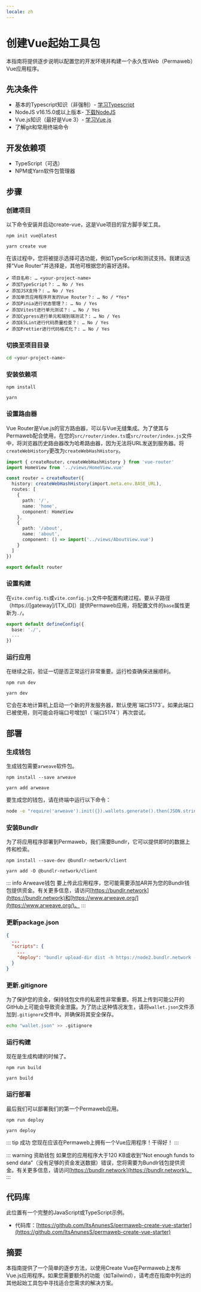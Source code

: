 ```yaml
---
locale: zh
---
```

# 创建Vue起始工具包

本指南将提供逐步说明以配置您的开发环境并构建一个永久性Web（Permaweb）Vue应用程序。

## 先决条件

- 基本的Typescript知识（非强制）- [学习Typescript](https://www.typescriptlang.org/docs/)
- NodeJS v16.15.0或以上版本- [下载NodeJS](https://nodejs.org/en/download/)
- Vue.js知识（最好是Vue 3）- [学习Vue.js](https://vuejs.org/)
- 了解git和常用终端命令

## 开发依赖项

- TypeScript（可选）
- NPM或Yarn软件包管理器

## 步骤

### 创建项目

以下命令安装并启动create-vue，这是Vue项目的官方脚手架工具。

<CodeGroup>
  <CodeGroupItem title="NPM">


  ```console:no-line-numbers
  npm init vue@latest
  ```

  </CodeGroupItem>
  <CodeGroupItem title="YARN">

  ```console:no-line-numbers
  yarn create vue
  ```

  </CodeGroupItem>
</CodeGroup>

在该过程中，您将被提示选择可选功能，例如TypeScript和测试支持。我建议选择“Vue Router”并选择是，其他可根据您的喜好选择。

```console:no-line-numbers
✔ 项目名称: … <your-project-name>
✔ 添加TypeScript？: … No / Yes
✔ 添加JSX支持？: … No / Yes
✔ 添加单页应用程序开发的Vue Router？: … No / *Yes*
✔ 添加Pinia进行状态管理？: … No / Yes
✔ 添加Vitest进行单元测试？: … No / Yes
✔ 添加Cypress进行单元和端到端测试？: … No / Yes
✔ 添加ESLint进行代码质量检查？: … No / Yes
✔ 添加Prettier进行代码格式化？: … No / Yes
```

### 切换至项目目录

```sh
cd <your-project-name>
```

### 安装依赖项

<CodeGroup>
  <CodeGroupItem title="NPM">

  ```console:no-line-numbers
  npm install
  ```

  </CodeGroupItem>
  <CodeGroupItem title="YARN">

  ```console:no-line-numbers
  yarn
  ```

  </CodeGroupItem>
</CodeGroup>

### 设置路由器

Vue Router是Vue.js的官方路由器，可以与Vue无缝集成。为了使其与Permaweb配合使用，在您的`src/router/index.ts`或`src/router/index.js`文件中，将浏览器历史路由器改为哈希路由器，因为无法将URL发送到服务器。将`createWebHistory`更改为`createWebHashHistory`。

```ts
import { createRouter，createWebHashHistory } from 'vue-router'
import HomeView from '../views/HomeView.vue'

const router = createRouter({
  history: createWebHashHistory(import.meta.env.BASE_URL),
  routes: [
    {
      path: '/',
      name: 'home',
      component: HomeView
    },
    {
      path: '/about',
      name: 'about',
      component: () => import('../views/AboutView.vue')
    }
  ]
})

export default router
```

### 设置构建

在`vite.config.ts`或`vite.config.js`文件中配置构建过程。要从子路径（https://[gateway]/[TX_ID]）提供Permaweb应用，将配置文件的`base`属性更新为`./`。

```ts
export default defineConfig({
  base: './',
  ...
})
```

### 运行应用

在继续之前，验证一切是否正常运行非常重要。运行检查确保进展顺利。

<CodeGroup>
  <CodeGroupItem title="NPM">

  ```console:no-line-numbers
  npm run dev
  ```

  </CodeGroupItem>
  <CodeGroupItem title="YARN">

  ```console:no-line-numbers
  yarn dev
  ```

  </CodeGroupItem>
</CodeGroup>
它会在本地计算机上启动一个新的开发服务器，默认使用`端口5173`。如果此端口已被使用，则可能会将端口号增加1（`端口5174`）再次尝试。

## 部署

### 生成钱包

生成钱包需要`arweave`软件包。

<CodeGroup>
  <CodeGroupItem title="NPM">

  ```console:no-line-numbers
  npm install --save arweave
  ```

  </CodeGroupItem>
  <CodeGroupItem title="YARN">

  ```console:no-line-numbers
  yarn add arweave

  ```

  </CodeGroupItem>
</CodeGroup>

要生成您的钱包，请在终端中运行以下命令：
```sh
node -e "require('arweave').init({}).wallets.generate().then(JSON.stringify).then(console.log.bind(console))" > wallet.json
```

### 安装Bundlr

为了将应用程序部署到Permaweb，我们需要Bundlr，它可以提供即时的数据上传和检索。

<CodeGroup>
  <CodeGroupItem title="NPM">

  ```console:no-line-numbers
  npm install --save-dev @bundlr-network/client
  ```

  </CodeGroupItem>
  <CodeGroupItem title="YARN">

  ```console:no-line-numbers
  yarn add -D @bundlr-network/client
  ```

  </CodeGroupItem>
</CodeGroup>

::: info Arweave钱包
要上传此应用程序，您可能需要添加AR并为您的Bundlr钱包提供资金。有关更多信息，请访问[https://bundlr.network](https://bundlr.network)和[https://www.arweave.org/](https://www.arweave.org/)。
:::

### 更新package.json

```json
{
  ...
  "scripts": {
    ...
    "deploy": "bundlr upload-dir dist -h https://node2.bundlr.network --wallet ./wallet.json -c arweave --index-file index.html --no-confirmation"
  }
}
```

### 更新.gitignore

为了保护您的资金，保持钱包文件的私密性非常重要。将其上传到可能公开的GitHub上可能会导致资金泄露。为了防止这种情况发生，请将`wallet.json`文件添加到`.gitignore`文件中。并确保将其安全保存。

```sh
echo "wallet.json" >> .gitignore
```

### 运行构建

现在是生成构建的时候了。

<CodeGroup>
  <CodeGroupItem title="NPM">

  ```console:no-line-numbers
  npm run build
  ```

  </CodeGroupItem>
  <CodeGroupItem title="YARN">

  ```console:no-line-numbers
  yarn build
  ```

  </CodeGroupItem>
</CodeGroup>

### 运行部署

最后我们可以部署我们的第一个Permaweb应用。

<CodeGroup>
  <CodeGroupItem title="NPM">

  ```console:no-line-numbers
  npm run deploy
  ```

  </CodeGroupItem>
  <CodeGroupItem title="YARN">

  ```console:no-line-numbers
  yarn deploy
  ```

  </CodeGroupItem>
</CodeGroup>

::: tip 成功
您现在应该在Permaweb上拥有一个Vue应用程序！干得好！
:::

::: warning 资助钱包
如果您的应用程序大于120 KB或收到“Not enough funds to send data”（没有足够的资金发送数据）错误，您将需要为Bundlr钱包提供资金。有关更多信息，请访问[https://bundlr.network](https://bundlr.network)。
:::

## 代码库

此位置有一个完整的JavaScript或TypeScript示例。

* 代码库：[https://github.com/ItsAnunesS/permaweb-create-vue-starter](https://github.com/ItsAnunesS/permaweb-create-vue-starter)

## 摘要

本指南提供了一个简单的逐步方法，以使用Create Vue在Permaweb上发布Vue.js应用程序。如果您需要额外的功能（如Tailwind），请考虑在指南中列出的其他起始工具包中寻找适合您需求的解决方案。
